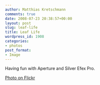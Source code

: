 ```yaml
---
author: Matthias Kretschmann
comments: true
date: 2008-07-23 20:38:57+00:00
layout: post
slug: leaf-life
title: Leaf Life
wordpress_id: 1908
categories:
- photos
post_format:
- Image
---
```


Having fun with Aperture and Silver Efex Pro.

[Photo on Flickr](http://www.flickr.com/photos/krema/2701886080)
